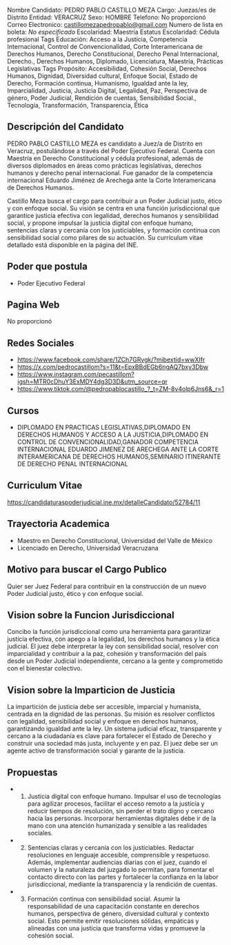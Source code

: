 Nombre Candidato: PEDRO PABLO CASTILLO MEZA
Cargo: Juezas/es de Distrito
Entidad: VERACRUZ
Sexo: HOMBRE
Telefono: No proporcionó
Correo Electronico: castillomezapedropablo@gmail.com
Numero de lista en boleta: *No especificado*
Escolaridad: Maestría
Estatus Escolaridad: Cédula profesional
Tags Educación: Acceso a la Justicia, Competencia Internacional, Control de Convencionalidad, Corte Interamericana de Derechos Humanos, Derecho Constitucional, Derecho Penal Internacional, Derecho., Derechos Humanos, Diplomado, Licenciatura, Maestría, Prácticas Legislativas
Tags Propósito: Accesibilidad, Cohesión Social, Derechos Humanos, Dignidad, Diversidad cultural, Enfoque Social, Estado de Derecho, Formación continua, Humanismo, Igualdad ante la ley, Imparcialidad, Justicia, Justicia Digital, Legalidad, Paz, Perspectiva de género, Poder Judicial, Rendición de cuentas, Sensibilidad Social., Tecnología, Transformación, Transparencia, Ética


## Descripción del Candidato 

PEDRO PABLO CASTILLO MEZA es candidato a Juez/a de Distrito en Veracruz, postulándose a través del Poder Ejecutivo Federal. Cuenta con Maestría en Derecho Constitucional y cédula profesional, además de diversos diplomados en áreas como prácticas legislativas, derechos humanos y derecho penal internacional. Fue ganador de la competencia internacional Eduardo Jiménez de Arechega ante la Corte Interamericana de Derechos Humanos.

Castillo Meza busca el cargo para contribuir a un Poder Judicial justo, ético y con enfoque social. Su visión se centra en una función jurisdiccional que garantice justicia efectiva con legalidad, derechos humanos y sensibilidad social, y propone impulsar la justicia digital con enfoque humano, sentencias claras y cercanía con los justiciables, y formación continua con sensibilidad social como pilares de su actuación. Su currículum vitae detallado está disponible en la página del INE.


## Poder que postula

- Poder Ejecutivo Federal


## Pagina Web

No proporcionó


## Redes Sociales

- https://www.facebook.com/share/1ZCh7GRvgk/?mibextid=wwXIfr
- https://x.com/pedrocastillom?s=11&t=EpxBBdEGb6ngAQ7bxy3Dbw
- https://www.instagram.com/pecastillom?igsh=MTR0cDhuY3ExMDY4dg3D3D&utm_source=qr
- https://www.tiktok.com/@pedropablocastillo_?_t=ZM-8v4olp6Jns6&_r=1


## Cursos

- DIPLOMADO EN PRACTICAS LEGISLATIVAS,DIPLOMADO EN DERECHOS HUMANOS Y ACCESO A LA JUSTICIA,DIPLOMADO EN CONTROL DE CONVENCIONALIDAD,GANADOR COMPETENCIA INTERNACIONAL EDUARDO JIMENEZ DE ARECHEGA ANTE LA CORTE INTERAMERICANA DE DERECHOS HUMANOS,SEMINARIO ITINERANTE DE DERECHO PENAL INTERNACIONAL


## Curriculum Vitae

https://candidaturaspoderjudicial.ine.mx/detalleCandidato/52784/11


## Trayectoria Academica

- Maestro en Derecho Constitucional, Universidad del Valle de México
- Licenciado en Derecho, Universidad Veracruzana


## Motivo para buscar el Cargo Publico

Quier ser Juez Federal para contribuir en la construcción de un nuevo Poder Judicial justo, ético y con enfoque social.


## Vision sobre la Funcion Jurisdiccional

Concibo la función jurisdiccional como una herramienta para garantizar justicia efectiva, con apego a la legalidad, los derechos humanos y la ética judicial. El juez debe interpretar la ley con sensibilidad social, resolver con imparcialidad y contribuir a la paz, cohesión y transformación del país desde un Poder Judicial independiente, cercano a la gente y comprometido con el bienestar colectivo.


## Vision sobre la Imparticion de Justicia

La impartición de justicia debe ser accesible, imparcial y humanista, centrada en la dignidad de las personas. Su misión es resolver conflictos con legalidad, sensibilidad social y enfoque en derechos humanos, garantizando igualdad ante la ley. Un sistema judicial eficaz, transparente y cercano a la ciudadanía es clave para fortalecer el Estado de Derecho y construir una sociedad más justa, incluyente y en paz. El juez debe ser un agente activo de transformación social y garante de la justicia.


## Propuestas

- 1. Justicia digital con enfoque humano. Impulsar el uso de tecnologías para agilizar procesos, facilitar el acceso remoto a la justicia y reducir tiempos de resolución, sin perder el trato digno y cercano hacia las personas. Incorporar herramientas digitales debe ir de la mano con una atención humanizada y sensible a las realidades sociales.
- 2. Sentencias claras y cercanía con los justiciables. Redactar resoluciones en lenguaje accesible, comprensible y respetuoso. Además, implementar audiencias diarias con el juez, cuando el volumen y la naturaleza del juzgado lo permitan, para fomentar el contacto directo con las partes y fortalecer la confianza en la labor jurisdiccional, mediante la transparencia y la rendición de cuentas.
- 3. Formación continua con sensibilidad social. Asumir la responsabilidad de una capacitación constante en derechos humanos, perspectiva de género, diversidad cultural y contexto social. Esto permite emitir resoluciones sólidas, empáticas y alineadas con una justicia que transforma vidas y promueve la cohesión social.

